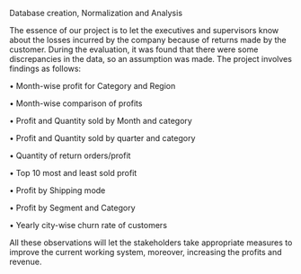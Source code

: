 Database creation, Normalization and Analysis


The essence of our project is to let the executives and supervisors know about the losses incurred by the company because of returns made by the customer. During the evaluation, it was found that there were some discrepancies in the data, so an assumption was made. The project involves findings as follows:


• Month-wise profit for Category and Region

• Month-wise comparison of profits

• Profit and Quantity sold by Month and category

• Profit and Quantity sold by quarter and category

• Quantity of return orders/profit

• Top 10 most and least sold profit

• Profit by Shipping mode

• Profit by Segment and Category

• Yearly city-wise churn rate of customers

All these observations will let the stakeholders take appropriate measures to improve the current working system, moreover, increasing the profits and revenue.
